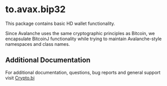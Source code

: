 # to.avax.bip32

This package contains basic HD wallet functionality.

Since Avalanche uses the same cryptographic principles as Bitcoin, we encapsulate BitcoinJ functionality while trying to maintain Avalanche-style namespaces and class names.

## Additional Documentation

For additional documentation, questions, bug reports and general support visit [Crypto.bi](https://crypto.bi/forum/)
